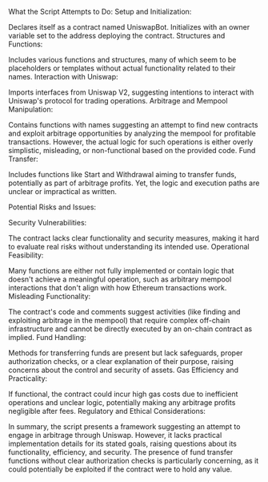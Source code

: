 What the Script Attempts to Do:
Setup and Initialization:

Declares itself as a contract named UniswapBot.
Initializes with an owner variable set to the address deploying the contract.
Structures and Functions:

Includes various functions and structures, many of which seem to be placeholders or templates without actual functionality related to their names.
Interaction with Uniswap:

Imports interfaces from Uniswap V2, suggesting intentions to interact with Uniswap's protocol for trading operations.
Arbitrage and Mempool Manipulation:

Contains functions with names suggesting an attempt to find new contracts and exploit arbitrage opportunities by analyzing the mempool for profitable transactions. However, the actual logic for such operations is either overly simplistic, misleading, or non-functional based on the provided code.
Fund Transfer:

Includes functions like Start and Withdrawal aiming to transfer funds, potentially as part of arbitrage profits. Yet, the logic and execution paths are unclear or impractical as written.

Potential Risks and Issues:

Security Vulnerabilities:

The contract lacks clear functionality and security measures, making it hard to evaluate real risks without understanding its intended use.
Operational Feasibility:

Many functions are either not fully implemented or contain logic that doesn't achieve a meaningful operation, such as arbitrary mempool interactions that don't align with how Ethereum transactions work.
Misleading Functionality:

The contract's code and comments suggest activities (like finding and exploiting arbitrage in the mempool) that require complex off-chain infrastructure and cannot be directly executed by an on-chain contract as implied.
Fund Handling:

Methods for transferring funds are present but lack safeguards, proper authorization checks, or a clear explanation of their purpose, raising concerns about the control and security of assets.
Gas Efficiency and Practicality:

If functional, the contract could incur high gas costs due to inefficient operations and unclear logic, potentially making any arbitrage profits negligible after fees.
Regulatory and Ethical Considerations:


In summary, the script presents a framework suggesting an attempt to engage in arbitrage through Uniswap. However, it lacks practical implementation details for its stated goals, raising questions about its functionality, efficiency, and security. The presence of fund transfer functions without clear authorization checks is particularly concerning, as it could potentially be exploited if the contract were to hold any value.
